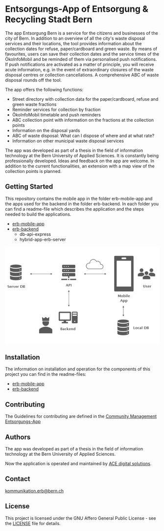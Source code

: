 # Entsorgungs-App of Entsorgung & Recycling Stadt Bern

The app Entsorgung Bern is a service for the citizens and businesses of the city of Bern. In addition to an overview of all the city's waste disposal services and their locations, the tool provides information about the collection dates for refuse, paper/cardboard and green waste. By means of favourites, users can save their collection dates and the service times of the ÖkoInfoMobil and be reminded of them via personalised push notifications. If push notifications are activated as a matter of principle, you will receive acute information, e.g. in the event of extraordinary closures of the waste disposal centres or collection cancellations. A comprehensive ABC of waste disposal rounds off the tool.

The app offers the following functions:

- Street directory with collection data for the paper/cardboard, refuse and green waste fractions
- Reminder services for collection by fraction
- ÖkoInfoMobil timetable and push reminders
- ABC collection point with information on the fractions at the collection points
- Information on the disposal yards
- ABC of waste disposal: What can I dispose of where and at what rate?
- Information on other municipal waste disposal services

The app was developed as part of a thesis in the field of information technology at the Bern University of Applied Sciences. It is constantly being professionally developed. Ideas and feedback on the app are welcome.
In addition to the current functionalities, an extension with a map view of the collection points is planned.

## Getting Started

This repository contains the mobile app in the folder erb-mobile-app and the apps used for the backend in the folder erb-backend. In each folder you can find a readme-file which describes the application and the steps needed to build the applications.

- [erb-mobile-app](erb-mobile-app/README.md)
- [erb-backend](erb-backend/README.md)
  - db-api-express
  - hybrid-app-erb-server

![cencept](concept.png)

## Installation

The information on installation and operation for the components of this project you can find in the readme-files:

- [erb-mobile-app](erb-mobile-app/README.md)
- [erb-backend](erb-backend/README.md)

## Contributing

The Guidelines for contributing are defined in the [Community Management Entsorgungs-App](Community_Management_Entsorgungs-App.pdf)

## Authors

The app was developed as part of a thesis in the field of information technology at the Bern University of Applied Sciences.

Now the application is operated and maintained by [ACE digital solutions](https://www.ace-digital-solutions.ch/).

## Contact

kommunikation.erb@bern.ch

## License

This project is licensed under the GNU Affero General Public License - see the [LICENSE](LICENSE) file for details.
